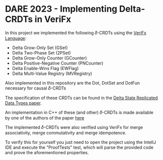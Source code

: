 # DARE 2023 - Implementing Delta-CRDTs in VeriFx

In this project we implemented the following 𝛿-CRDTs using the [VeriFx Language](https://github.com/verifx-prover/verifx):

* Delta Grow-Only Set (GSet)
* Delta Two-Phase Set (2PSet)
* Delta Grow-Only Counter (GCounter)
* Delta Positive-Negative Counter (PNCounter)
* Delta Enable-Wins Flag (EWFlag)
* Delta Multi-Value Registry (MVRegistry)

Also implemented in this repository are the Dot, DotSet and DotFun necessary for causal 𝛿-CRDTs

The specification of these CRDTs can be found in the [Delta State Replicated Data Types paper](https://doi.org/10.48550/arXiv.1603.01529). 

An implementation in C++ of these (and other) 𝛿-CRDTs is made available by one of the authors of the paper [here](https://github.com/CBaquero/delta-enabled-crdts)

The implemented 𝛿-CRDTs were also verified using VeriFx for merge associativity, merge commutativity and merge idempotence.

To verify this for yourself you just need to open the project using the IntelIJ IDE and execute the "ProofTests" test, which will parse the provided code and prove the aforementioned properties.
